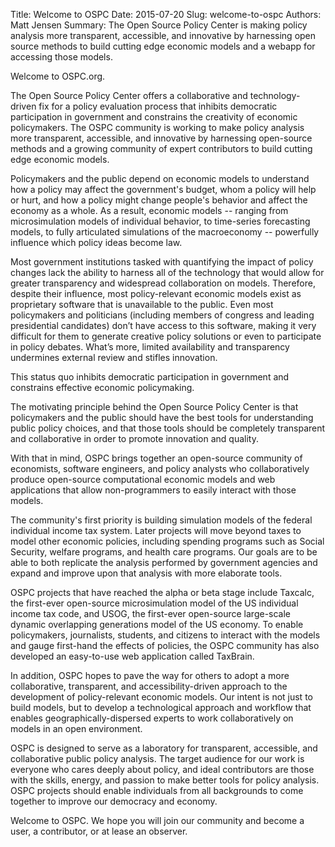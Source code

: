 Title: Welcome to OSPC
Date: 2015-07-20
Slug: welcome-to-ospc
Authors: Matt Jensen
Summary: The Open Source Policy Center is making policy analysis more transparent, accessible, and innovative by harnessing open source methods to build cutting edge economic models and a webapp for accessing those models.  

Welcome to OSPC.org.  

The Open Source Policy Center offers a collaborative and technology-driven fix for a policy evaluation process that inhibits democratic participation in government and constrains the creativity of economic policymakers. The OSPC community is working to make policy analysis more transparent, accessible, and innovative by harnessing open-source methods and a growing community of expert contributors to build cutting edge economic models. 

Policymakers and the public depend on economic models to understand how a policy may affect the government's budget, whom a policy will help or hurt, and how a policy might change people's behavior and affect the economy as a whole. As a result, economic models -- ranging from microsimulation models of individual behavior, to time-series forecasting models, to fully articulated simulations of the macroeconomy -- powerfully influence which policy ideas become law. 

Most government institutions tasked with quantifying the impact of policy changes lack the ability to harness all of the technology that would allow for greater transparency and widespread collaboration on models. Therefore, despite their influence, most policy-relevant economic models exist as proprietary software that is unavailable to the public. Even most policymakers and politicians (including members of congress and leading presidential candidates) don’t have access to this software, making it very difficult for them to generate creative policy solutions or even to participate in policy debates. What’s more, limited availability and transparency undermines external review and stifles innovation. 

This status quo inhibits democratic participation in government and constrains effective economic policymaking. 

The motivating principle behind the Open Source Policy Center is that policymakers and the public should have the best tools for understanding public policy choices, and that those tools should be completely transparent and collaborative in order to promote innovation and quality. 

With that in mind, OSPC brings together an open-source community of economists, software engineers, and policy analysts who collaboratively produce open-source computational economic models and web applications that allow non-programmers to easily interact with those models.

The community's first priority is building simulation models of the federal individual income tax system. Later projects will move beyond taxes to model other economic policies, including spending programs such as Social Security, welfare programs, and health care programs. Our goals are to be able to both replicate the analysis performed by government agencies and expand and improve upon that analysis with more elaborate tools. 

OSPC projects that have reached the alpha or beta stage include Taxcalc, the first-ever open-source microsimulation model of the US individual income tax code, and USOG, the first-ever open-source large-scale dynamic overlapping generations model of the US economy. To enable policymakers, journalists, students, and citizens to interact with the models and gauge first-hand the effects of policies, the OSPC community has also developed an easy-to-use web application called TaxBrain. 

In addition, OSPC hopes to pave the way for others to adopt a more collaborative, transparent, and accessibility-driven approach to the development of policy-relevant economic models. Our intent is not just to build models, but to develop a technological approach and workflow that enables geographically-dispersed experts to work collaboratively on models in an open environment. 

OSPC is designed to serve as a laboratory for transparent, accessible, and collaborative public policy analysis. The target audience for our work is everyone who cares deeply about policy, and ideal contributors are those with the skills, energy, and passion to make better tools for policy analysis. OSPC projects should enable individuals from all backgrounds to come together to improve our democracy and economy. 

Welcome to OSPC. We hope you will join our community and become a user, a contributor, or at lease an observer. 
